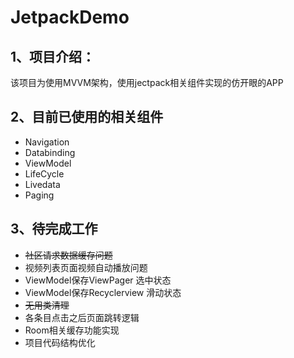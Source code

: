 # JetpackDemo


## 1、项目介绍：
该项目为使用MVVM架构，使用jectpack相关组件实现的仿开眼的APP

## 2、目前已使用的相关组件
* Navigation
* Databinding
* ViewModel
* LifeCycle
* Livedata
* Paging

## 3、待完成工作
* ~~社区请求数据缓存问题~~
* 视频列表页面视频自动播放问题
* ViewModel保存ViewPager 选中状态
* ViewModel保存Recyclerview 滑动状态 
* ~~无用类清理~~
* 各条目点击之后页面跳转逻辑
* Room相关缓存功能实现
* 项目代码结构优化